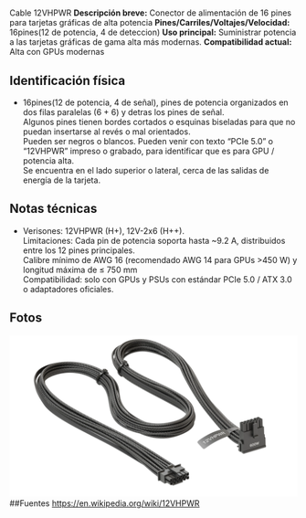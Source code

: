 # <Tipo y nombre>
Cable 12VHPWR
**Descripción breve:** Conector de alimentación de 16 pines para tarjetas gráficas de alta potencia
**Pines/Carriles/Voltajes/Velocidad:** 16pines(12 de potencia, 4 de deteccion)
**Uso principal:** Suministrar potencia a las tarjetas gráficas de gama alta más modernas.
**Compatibilidad actual:** Alta con GPUs modernas

## Identificación física

- 16pines(12 de potencia, 4 de señal), pines de potencia organizados en dos filas paralelas (6 + 6) y detras los pines de señal.<br>
Algunos pines tienen bordes cortados o esquinas biseladas para que no puedan insertarse al revés o mal orientados.<br>
Pueden ser negros o blancos. Pueden venir con texto “PCIe 5.0” o “12VHPWR” impreso o grabado, para identificar que es para GPU / potencia alta.<br>
Se encuentra en el lado superior o lateral, cerca de las salidas de energía de la tarjeta.
## Notas técnicas

- Verisones: 12VHPWR (H+), 12V-2x6 (H++). <br>
Limitaciones: Cada pin de potencia soporta hasta ~9.2 A, distribuidos entre los 12 pines principales.<br>
Calibre mínimo de AWG 16 (recomendado AWG 14 para GPUs >450 W) y longitud máxima de ≤ 750 mm<br>
Compatibilidad: solo con GPUs y PSUs con estándar PCIe 5.0 / ATX 3.0 o adaptadores oficiales.

## Fotos
![12](../../../assets/img/10-conectores_internos/12.webp "12")
##Fuentes
https://en.wikipedia.org/wiki/12VHPWR
